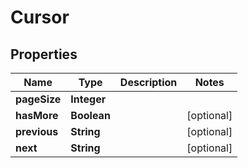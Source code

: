 

# Cursor


## Properties

| Name | Type | Description | Notes |
|------------ | ------------- | ------------- | -------------|
|**pageSize** | **Integer** |  |  |
|**hasMore** | **Boolean** |  |  [optional] |
|**previous** | **String** |  |  [optional] |
|**next** | **String** |  |  [optional] |



